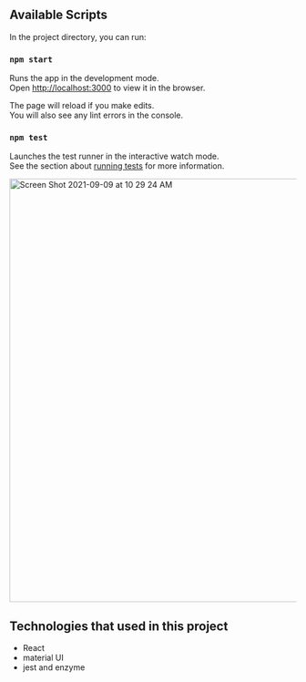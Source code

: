 ## Available Scripts

In the project directory, you can run:

### `npm start`

Runs the app in the development mode.\
Open [http://localhost:3000](http://localhost:3000) to view it in the browser.

The page will reload if you make edits.\
You will also see any lint errors in the console.

### `npm test`

Launches the test runner in the interactive watch mode.\
See the section about [running tests](https://facebook.github.io/create-react-app/docs/running-tests) for more information.

<img width="743" alt="Screen Shot 2021-09-09 at 10 29 24 AM" src="https://user-images.githubusercontent.com/45890046/132652887-3b42860a-6b2a-41a9-99ef-d22dd2554617.png">


## Technologies that used in this project

* React
* material UI
* jest and enzyme


